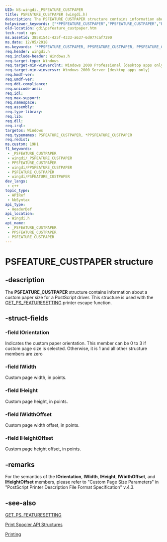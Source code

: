 ```yaml
---
UID: NS:wingdi._PSFEATURE_CUSTPAPER
title: PSFEATURE_CUSTPAPER (wingdi.h)
description: The PSFEATURE_CUSTPAPER structure contains information about a custom paper size for a PostScript driver. This structure is used with the GET_PS_FEATURESETTING printer escape function.
helpviewer_keywords: ["*PPSFEATURE_CUSTPAPER","PPSFEATURE_CUSTPAPER","PPSFEATURE_CUSTPAPER structure pointer [Windows GDI]","PSFEATURE_CUSTPAPER","PSFEATURE_CUSTPAPER structure [Windows GDI]","_win32_PSFEATURE_CUSTPAPER_str","gdi.psfeature_custpaper","wingdi/PPSFEATURE_CUSTPAPER","wingdi/PSFEATURE_CUSTPAPER"]
old-location: gdi\psfeature_custpaper.htm
tech.root: xps
ms.assetid: 3858154c-425f-4333-a637-6d977caf7290
ms.date: 12/05/2018
ms.keywords: '*PPSFEATURE_CUSTPAPER, PPSFEATURE_CUSTPAPER, PPSFEATURE_CUSTPAPER structure pointer [Windows GDI], PSFEATURE_CUSTPAPER, PSFEATURE_CUSTPAPER structure [Windows GDI], _win32_PSFEATURE_CUSTPAPER_str, gdi.psfeature_custpaper, wingdi/PPSFEATURE_CUSTPAPER, wingdi/PSFEATURE_CUSTPAPER'
req.header: wingdi.h
req.include-header: Windows.h
req.target-type: Windows
req.target-min-winverclnt: Windows 2000 Professional [desktop apps only]
req.target-min-winversvr: Windows 2000 Server [desktop apps only]
req.kmdf-ver: 
req.umdf-ver: 
req.ddi-compliance: 
req.unicode-ansi: 
req.idl: 
req.max-support: 
req.namespace: 
req.assembly: 
req.type-library: 
req.lib: 
req.dll: 
req.irql: 
targetos: Windows
req.typenames: PSFEATURE_CUSTPAPER, *PPSFEATURE_CUSTPAPER
req.redist: 
ms.custom: 19H1
f1_keywords:
 - _PSFEATURE_CUSTPAPER
 - wingdi/_PSFEATURE_CUSTPAPER
 - PPSFEATURE_CUSTPAPER
 - wingdi/PPSFEATURE_CUSTPAPER
 - PSFEATURE_CUSTPAPER
 - wingdi/PSFEATURE_CUSTPAPER
dev_langs:
 - c++
topic_type:
 - APIRef
 - kbSyntax
api_type:
 - HeaderDef
api_location:
 - Wingdi.h
api_name:
 - _PSFEATURE_CUSTPAPER
 - PPSFEATURE_CUSTPAPER
 - PSFEATURE_CUSTPAPER
---
```


# PSFEATURE_CUSTPAPER structure


## -description

The <b>PSFEATURE_CUSTPAPER</b> structure contains information about a custom paper size for a PostScript driver. This structure is used with the <a href="/previous-versions/windows/desktop/legacy/dd144954(v=vs.85)">GET_PS_FEATURESETTING</a> printer escape function.

## -struct-fields

### -field lOrientation

Indicates the custom paper orientation. This member can be 0 to 3 if custom page size is selected. Otherwise, it is 1 and all other structure members are zero

### -field lWidth

Custom page width, in points.

### -field lHeight

Custom page height, in points.

### -field lWidthOffset

Custom page width offset, in points.

### -field lHeightOffset

Custom page height offset, in points.

## -remarks

For the semantics of the <b>lOrientation</b>, <b>lWidth</b>, <b>lHeight</b>, <b>lWidthOffset</b>, and <b>lHeightOffset</b> members, please refer to "Custom Page Size Parameters" in "PostScript Printer Description File Format Specification" v.4.3.

## -see-also

<a href="/previous-versions/windows/desktop/legacy/dd144954(v=vs.85)">GET_PS_FEATURESETTING</a>



<a href="/windows/desktop/printdocs/printing-and-print-spooler-structures">Print Spooler API Structures</a>



<a href="/windows/desktop/printdocs/printdocs-printing">Printing</a>

